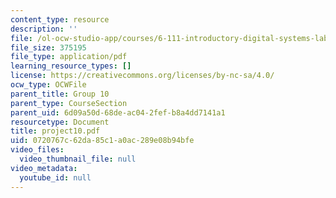 ```yaml
---
content_type: resource
description: ''
file: /ol-ocw-studio-app/courses/6-111-introductory-digital-systems-laboratory-spring-2006/0720767c62da85c1a0ac289e08b94bfe_project10.pdf
file_size: 375195
file_type: application/pdf
learning_resource_types: []
license: https://creativecommons.org/licenses/by-nc-sa/4.0/
ocw_type: OCWFile
parent_title: Group 10
parent_type: CourseSection
parent_uid: 6d09a50d-68de-ac04-2fef-b8a4dd7141a1
resourcetype: Document
title: project10.pdf
uid: 0720767c-62da-85c1-a0ac-289e08b94bfe
video_files:
  video_thumbnail_file: null
video_metadata:
  youtube_id: null
---
```

